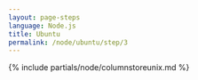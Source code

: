 ```yaml
---
layout: page-steps
language: Node.js
title: Ubuntu
permalink: /node/ubuntu/step/3
---
```


{% include partials/node/columnstoreunix.md %}
